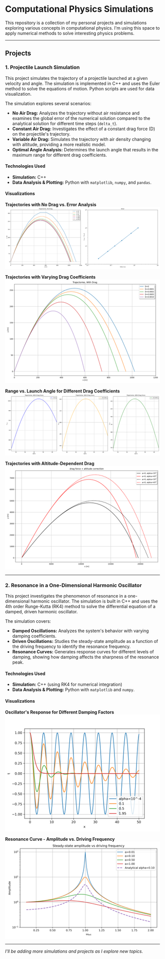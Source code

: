 # Computational Physics Simulations

This repository is a collection of my personal projects and simulations exploring various concepts in computational physics. I'm using this space to apply numerical methods to solve interesting physics problems.

---

## Projects

### 1. Projectile Launch Simulation

This project simulates the trajectory of a projectile launched at a given velocity and angle. The simulation is implemented in C++ and uses the Euler method to solve the equations of motion. Python scripts are used for data visualization.

The simulation explores several scenarios:

*   **No Air Drag:** Analyzes the trajectory without air resistance and examines the global error of the numerical solution compared to the analytical solution for different time steps (`delta_t`).
*   **Constant Air Drag:** Investigates the effect of a constant drag force (D) on the projectile's trajectory.
*   **Variable Air Drag:** Simulates the trajectory with air density changing with altitude, providing a more realistic model.
*   **Optimal Angle Analysis:** Determines the launch angle that results in the maximum range for different drag coefficients.

#### Technologies Used

*   **Simulation:** C++
*   **Data Analysis & Plotting:** Python with `matplotlib`, `numpy`, and `pandas`.

#### Visualizations

**Trajectories with No Drag vs. Error Analysis**
![Trajectories with No Drag](./projectile_launch/plots/no_drag_plot.png)

**Trajectories with Varying Drag Coefficients**
![Trajectories with Drag](./projectile_launch/plots/drag_plot.png)

**Range vs. Launch Angle for Different Drag Coefficients**
![Range vs. Angle](./projectile_launch/plots/drag_diff_angles_plot.png)

**Trajectories with Altitude-Dependent Drag**
![Altitude Drag Correction](./projectile_launch/plots/altitude_drag.png)

---

### 2. Resonance in a One-Dimensional Harmonic Oscillator

This project investigates the phenomenon of resonance in a one-dimensional harmonic oscillator. The simulation is built in C++ and uses the 4th order Runge-Kutta (RK4) method to solve the differential equation of a damped, driven harmonic oscillator.

The simulation covers:
*   **Damped Oscillations:** Analyzes the system's behavior with varying damping coefficients.
*   **Driven Oscillations:** Studies the steady-state amplitude as a function of the driving frequency to identify the resonance frequency.
*   **Resonance Curves:** Generates response curves for different levels of damping, showing how damping affects the sharpness of the resonance peak.

#### Technologies Used

*   **Simulation:** C++ (using RK4 for numerical integration)
*   **Data Analysis & Plotting:** Python with `matplotlib` and `numpy`.

#### Visualizations

**Oscillator's Response for Different Damping Factors**
![Oscillator Response](./Resonance_one_dim_harmonic_oscillator/results/task3/plot3.png)

**Resonance Curve - Amplitude vs. Driving Frequency**
![Resonance Curve](./Resonance_one_dim_harmonic_oscillator/results/task4/response_all_alphas.png)

---

*I'll be adding more simulations and projects as I explore new topics.*
